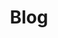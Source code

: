---
title: "Blog"
description: "Stay up-to-date with the latest news and updates from the OrcaBOT team. Our blog features articles on our latest research and development efforts, tournament results, and more. Follow along on our journey as we push the boundaries of robotics and computer vision technology in the world of soccer."
draft: false
---